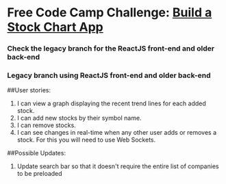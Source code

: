 # Free Code Camp Challenge: [Build a Stock Chart App](https://www.freecodecamp.com/challenges/build-a-pinterest-clone)

### Check the legacy branch for the ReactJS front-end and older back-end 

### Legacy branch using ReactJS front-end and older back-end

##User stories:
1. I can view a graph displaying the recent trend lines for each added stock.
2. I can add new stocks by their symbol name.
3. I can remove stocks.
4. I can see changes in real-time when any other user adds or removes a stock. For this you will need to use Web Sockets.

##Possible Updates:
1. Update search bar so that it doesn't require the entire list of companies to be preloaded

